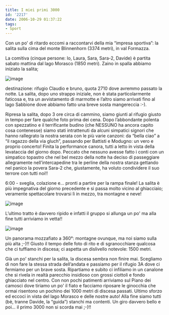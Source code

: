 ```yaml
---
title: I miei primi 3000
id: '2217'
date: 2006-10-29 01:37:22
tags:
- Sport
---
```


Con un po' di ritardo eccomi a raccontarvi della mia “impresa sportiva”: la salita sulla cima del monte Blinnenhorn (3374 metri), in val Formazza.

La comitiva (cinque persone: Io, Laura, Sara, Sara-2, Davide) è partita sabato mattina dal lago Morasco (1850 metri). Zaino in spalla abbiamo iniziato la salita;

![image](/images/2021/08/Blinnenhorn-010.jpg)

destinazione: rifugio Claudio e bruno, quota 2710 dove avremmo passato la notte. La salita, dopo uno strappo iniziale, non è stata particolarmente faticosa e, tra un avvistamento di marmotte e l’altro siamo arrivati fino al lago Sabbione dove abbiamo fatto una breve sosta mangereccia :-).

Ripresa la salita, dopo 3 ore circa di cammino, siamo giunti al rifugio giusto in tempo per fare qualche foto prima dei cena. Dopo l’abbondante polenta con spezzatino e il terrificante budino (che NESSUNO ha ancora capito cosa contenesse) siamo stati intrattenuti da alcuni simpatici signori che hanno rallegrato la nostra serata con le più varie canzoni: da “bella ciao” a “il ragazzo della via gluch”, passando per Battisti e Modugno: un vero e proprio concerto! Finita la performance canora, tutti a letto in vista della levataccia del giorno dopo. Peccato che nessuno avesse fatto i conti con un simpatico topastro che nel bel mezzo della notte ha deciso di passeggiare allegramente nell’intercapedine tra le perline della nostra stanza gettando nel panico la povera Sara-2 che, giustamente, ha voluto condividere il suo terrore con tutti noi!!

6:00 - sveglia, colazione e… pronti a partire per la rampa finale! La salita è più impegnativa del giorno precedente e si passa molto vicino al ghiacciaio; veramente spettacolare trovarsi lì in mezzo, tra montagne e neve!

![image](/images/2021/08/Blinnenhorn-030.jpg)

L’ultimo tratto è davvero ripido e infatti il gruppo si allunga un po' ma alla fine tutti arriviamo in vetta!!

![image](/images/2021/08/blinnenhorn-095.jpg)

Un panorama mozzafiato a 360°: montagne ovunque, ma noi siamo sulla più alta ;-)!! Giusto il tempo delle foto di rito e di sgranocchiare qualcosa che ci tuffiamo in discesa; ci aspetta un dislivello notevole: 1500 metri.

Già un po' stanchi per la salita, la discesa sembra non finire mai. Scegliamo di non fare la stessa strada dell’andata e passiamo per il rifugio 3A dove ci fermiamo per un brave sosta. Ripartiamo e subito ci infiliamo in un canalone che si rivela in realtà parecchio insidioso con grossi ciottoli e fondo ghiacciato nel centro. Con non pochi patimenti arriviamo sul Piano dei camosci dove tiriamo un po' il fiato e facciamo riposare le ginocchia che ormai risentono un pochino dei 1000 metri di discesa passati. Ultimo sforzo ed eccoci in vista del lago Morasco e delle nostre auto! Alla fine siamo tutti (bè, tranne Davide, la “guida”) stanchi ma contenti. Un giro davvero bello e poi… il primo 3000 non si scorda mai ;-)!!